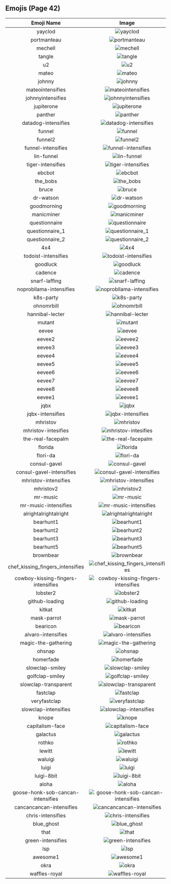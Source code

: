 
## Emojis (Page 42)
|Emoji Name|Image|
| :-: | :-: |
|yayclod| ![yayclod](/output/yayclod.png)|
|portmanteau| ![portmanteau](/output/portmanteau.png)|
|mechell| ![mechell](/output/mechell.png)|
|tangle| ![tangle](/output/tangle.jpg)|
|u2| ![u2](/output/u2.png)|
|mateo| ![mateo](/output/mateo.png)|
|johnny| ![johnny](/output/johnny.png)|
|mateointensifies| ![mateointensifies](/output/mateointensifies.gif)|
|johnnyintensifies| ![johnnyintensifies](/output/johnnyintensifies.gif)|
|jupiterone| ![jupiterone](/output/jupiterone.png)|
|panther| ![panther](/output/panther.png)|
|datadog-intensifies| ![datadog-intensifies](/output/datadog-intensifies.gif)|
|funnel| ![funnel](/output/funnel.png)|
|funnel2| ![funnel2](/output/funnel2.png)|
|funnel-intensifies| ![funnel-intensifies](/output/funnel-intensifies.gif)|
|lin-funnel| ![lin-funnel](/output/lin-funnel.png)|
|tiger-intensifies| ![tiger-intensifies](/output/tiger-intensifies.gif)|
|ebcbot| ![ebcbot](/output/ebcbot.png)|
|the_bobs| ![the_bobs](/output/the_bobs.jpg)|
|bruce| ![bruce](/output/bruce.png)|
|dr-watson| ![dr-watson](/output/dr-watson.png)|
|goodmorning| ![goodmorning](/output/goodmorning.png)|
|manicminer| ![manicminer](/output/manicminer.png)|
|questionnaire| ![questionnaire](/output/questionnaire.jpg)|
|questionnaire_1| ![questionnaire_1](/output/questionnaire_1.jpg)|
|questionnaire_2| ![questionnaire_2](/output/questionnaire_2.png)|
|4x4| ![4x4](/output/4x4.png)|
|todoist-intensifies| ![todoist-intensifies](/output/todoist-intensifies.gif)|
|goodluck| ![goodluck](/output/goodluck.png)|
|cadence| ![cadence](/output/cadence.png)|
|snarf-laffing| ![snarf-laffing](/output/snarf-laffing.png)|
|noprobllama-intensifies| ![noprobllama-intensifies](/output/noprobllama-intensifies.gif)|
|k8s-party| ![k8s-party](/output/k8s-party.gif)|
|ohnomrbill| ![ohnomrbill](/output/ohnomrbill.gif)|
|hannibal-lecter| ![hannibal-lecter](/output/hannibal-lecter.png)|
|mutant| ![mutant](/output/mutant.png)|
|eevee| ![eevee](/output/eevee.png)|
|eevee2| ![eevee2](/output/eevee2.png)|
|eevee3| ![eevee3](/output/eevee3.png)|
|eevee4| ![eevee4](/output/eevee4.png)|
|eevee5| ![eevee5](/output/eevee5.png)|
|eevee6| ![eevee6](/output/eevee6.png)|
|eevee7| ![eevee7](/output/eevee7.png)|
|eevee8| ![eevee8](/output/eevee8.png)|
|eevee1| ![eevee1](/output/eevee1.png)|
|jqbx| ![jqbx](/output/jqbx.png)|
|jqbx-intensifies| ![jqbx-intensifies](/output/jqbx-intensifies.gif)|
|mhristov| ![mhristov](/output/mhristov.png)|
|mhristov-intesifies| ![mhristov-intesifies](/output/mhristov-intesifies.gif)|
|the-real-facepalm| ![the-real-facepalm](/output/the-real-facepalm.png)|
|florida| ![florida](/output/florida)|
|flori-da| ![flori-da](/output/flori-da)|
|consul-gavel| ![consul-gavel](/output/consul-gavel.png)|
|consul-gavel-intensifies| ![consul-gavel-intensifies](/output/consul-gavel-intensifies.gif)|
|mhristov-intensifies| ![mhristov-intensifies](/output/mhristov-intensifies.gif)|
|mhristov2| ![mhristov2](/output/mhristov2.png)|
|mr-music| ![mr-music](/output/mr-music.png)|
|mr-music-intensifies| ![mr-music-intensifies](/output/mr-music-intensifies.gif)|
|alrightalrightalright| ![alrightalrightalright](/output/alrightalrightalright.png)|
|bearhunt1| ![bearhunt1](/output/bearhunt1.png)|
|bearhunt2| ![bearhunt2](/output/bearhunt2.png)|
|bearhunt3| ![bearhunt3](/output/bearhunt3.png)|
|bearhunt5| ![bearhunt5](/output/bearhunt5.png)|
|brownbear| ![brownbear](/output/brownbear.png)|
|chef_kissing_fingers_intensifies| ![chef_kissing_fingers_intensifies](/output/chef_kissing_fingers_intensifies.gif)|
|cowboy-kissing-fingers-intensifies| ![cowboy-kissing-fingers-intensifies](/output/cowboy-kissing-fingers-intensifies.gif)|
|lobster2| ![lobster2](/output/lobster2.png)|
|github-loading| ![github-loading](/output/github-loading.gif)|
|kitkat| ![kitkat](/output/kitkat.png)|
|mask-parrot| ![mask-parrot](/output/mask-parrot.gif)|
|bearicon| ![bearicon](/output/bearicon.png)|
|alvaro-intensifies| ![alvaro-intensifies](/output/alvaro-intensifies.gif)|
|magic-the-gathering| ![magic-the-gathering](/output/magic-the-gathering.jpg)|
|ohsnap| ![ohsnap](/output/ohsnap.jpg)|
|homerfade| ![homerfade](/output/homerfade)|
|slowclap-smiley| ![slowclap-smiley](/output/slowclap-smiley.gif)|
|golfclap-smiley| ![golfclap-smiley](/output/golfclap-smiley)|
|slowclap-transparent| ![slowclap-transparent](/output/slowclap-transparent.gif)|
|fastclap| ![fastclap](/output/fastclap.gif)|
|veryfastclap| ![veryfastclap](/output/veryfastclap.gif)|
|slowclap-intensifies| ![slowclap-intensifies](/output/slowclap-intensifies)|
|knope| ![knope](/output/knope.png)|
|capitalism-face| ![capitalism-face](/output/capitalism-face.png)|
|galactus| ![galactus](/output/galactus.gif)|
|rothko| ![rothko](/output/rothko.jpg)|
|lewitt| ![lewitt](/output/lewitt.jpg)|
|waluigi| ![waluigi](/output/waluigi.png)|
|luigi| ![luigi](/output/luigi.png)|
|luigi-8bit| ![luigi-8bit](/output/luigi-8bit.png)|
|aloha| ![aloha](/output/aloha)|
|goose-honk-sob-cancan-intensifies| ![goose-honk-sob-cancan-intensifies](/output/goose-honk-sob-cancan-intensifies.gif)|
|cancancancan-intensifies| ![cancancancan-intensifies](/output/cancancancan-intensifies.gif)|
|chris-intensifies| ![chris-intensifies](/output/chris-intensifies.gif)|
|blue_ghost| ![blue_ghost](/output/blue_ghost.png)|
|that| ![that](/output/that.gif)|
|green-intensifies| ![green-intensifies](/output/green-intensifies.gif)|
|lsp| ![lsp](/output/lsp.gif)|
|awesome1| ![awesome1](/output/awesome1.gif)|
|okra| ![okra](/output/okra.png)|
|waffles-royal| ![waffles-royal](/output/waffles-royal.png)|